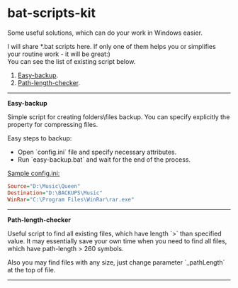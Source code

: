 # bat-scripts-kit

Some useful solutions, which can do your work in Windows easier.

I will share *.bat scripts here. If only one of them helps you or simplifies your routine work - it will be great:)<br/>
You can see the list of existing script below.

1. <a href="#easy-backup">Easy-backup</a>.
2. <a href="#path-length-checker">Path-length-checker</a>.

<hr/> 

<a name="easy-backup"><b>Easy-backup</b></a>

Simple script for creating folders\files backup. You can specify explicitly the property for compressing files.

Easy steps to backup:
<ul>
  <li> Open `config.ini` file and specify necessary attributes. </li>
  <li> Run `easy-backup.bat` and wait for the end of the process. </li>
</ul>

<u>Sample config.ini:</u><br/>
```ini
Source="D:\Music\Queen"
Destination="D:\BACKUPS\Music"
WinRar="C:\Program Files\WinRar\rar.exe"
```

<hr/> 

<a name="path-length-checker"><b>Path-length-checker</b></a>

<p>Useful script to find all existing files, which have length `>` than specified value. It may essentially save your own time when you need to find all files, which have path-length > 260 symbols.</p>

<p>Also you may find files with any size, just change parameter `_pathLength` at the top of file.</p>

<hr/>  
